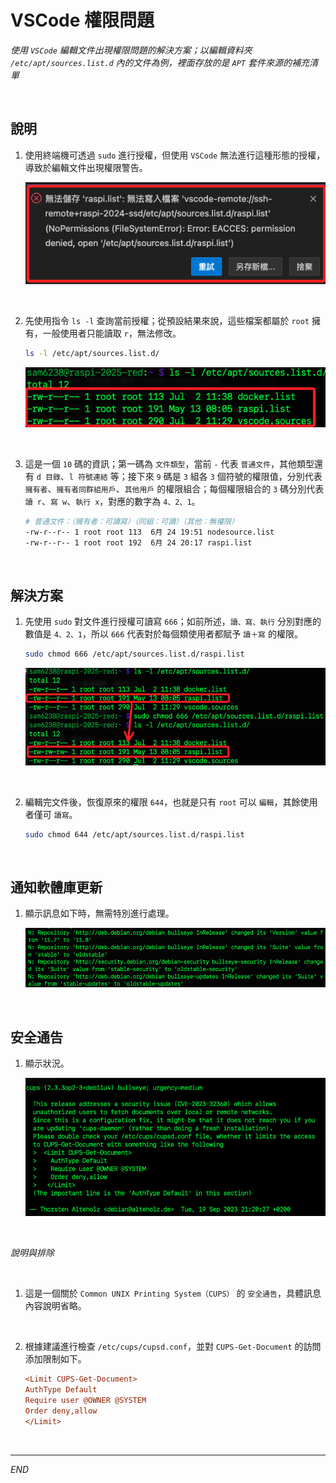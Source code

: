 # VSCode 權限問題

_使用 `VSCode` 編輯文件出現權限問題的解決方案；以編輯資料夾 `/etc/apt/sources.list.d` 內的文件為例，裡面存放的是 `APT` 套件來源的補充清單_

<br>

## 說明

1. 使用終端機可透過 `sudo` 進行授權，但使用 `VSCode` 無法進行這種形態的授權，導致於編輯文件出現權限警告。

   ![](images/img_22.png)

<br>

2. 先使用指令 `ls -l` 查詢當前授權；從預設結果來說，這些檔案都屬於 `root` 擁有，一般使用者只能讀取 `r`，無法修改。

   ```bash
   ls -l /etc/apt/sources.list.d/
   ```

   ![](images/img_35.png)

<br>

3. 這是一個 `10` 碼的資訊；第一碼為 `文件類型`，當前 `-` 代表 `普通文件`，其他類型還有 `d 目錄`、`l 符號連結` 等；接下來 `9` 碼是 `3` 組各 `3` 個符號的權限值，分別代表 `擁有者`、`擁有者同群組用戶`、`其他用戶` 的權限組合；每個權限組合的 `3` 碼分別代表 `讀 r`、`寫 w`、`執行 x`，對應的數字為 `4、2、1`。

   ```bash
   # 普通文件：（擁有者：可讀寫）（同組：可讀）（其他：無權限）
   -rw-r--r-- 1 root root 113  6月 24 19:51 nodesource.list
   -rw-r--r-- 1 root root 192  6月 24 20:17 raspi.list
   ```

<br>

## 解決方案

1. 先使用 `sudo` 對文件進行授權可讀寫 `666`；如前所述，`讀、寫、執行` 分別對應的數值是 `4、2、1`，所以 `666` 代表對於每個類使用者都賦予 `讀＋寫` 的權限。

   ```bash
   sudo chmod 666 /etc/apt/sources.list.d/raspi.list
   ```

   ![](images/img_36.png)

<br>

2. 編輯完文件後，恢復原來的權限 `644`，也就是只有 `root` 可以 `編輯`，其餘使用者僅可 `讀寫`。

   ```bash
   sudo chmod 644 /etc/apt/sources.list.d/raspi.list
   ```

<br>

## 通知軟體庫更新

1. 顯示訊息如下時，無需特別進行處理。

   ![](images/img_06.png)

<br>

## 安全通告 

1. 顯示狀況。

   ![](images/img_07.png)

<br>

_說明與排除_

<br>

1. 這是一個關於 `Common UNIX Printing System（CUPS）` 的 `安全通告`，具體訊息內容說明省略。

<br>

2. 根據建議進行檢查 `/etc/cups/cupsd.conf`，並對 `CUPS-Get-Document` 的訪問添加限制如下。

   ```ini
   <Limit CUPS-Get-Document>
   AuthType Default
   Require user @OWNER @SYSTEM
   Order deny,allow
   </Limit>
   ```

<br>

___

_END_